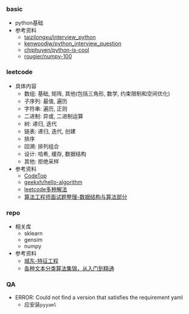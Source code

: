 ### basic
- python基础
- 参考资料
    - [taizilongxu/interview_python](https://github.com/taizilongxu/interview_python)
    - [kenwoodjw/python_interview_question](https://github.com/kenwoodjw/python_interview_question)
    - [chiphuyen/python-is-cool](https://github.com/chiphuyen/python-is-cool)
    - [rougier/numpy-100](https://github.com/rougier/numpy-100)

### leetcode
- 具体内容
    - 数组: 基础, 矩阵, 其他(包括三角形, 数学, 约束限制和空间优化)
    - 子序列: 最值, 遍历
    - 字符串: 遍历, 正则
    - 二进制: 异或, 二进制运算
    - 树: 递归, 迭代
    - 链表: 递归, 迭代, 创建
    - 排序
    - 回溯: 排列组合
    - 设计: 哈希, 缓存, 数据结构
    - 其他: 拒绝采样
- 参考资料
    - [CodeTop](https://codetop.cc/#/home)
    - [geekxh/hello-algorithm](https://github.com/geekxh/hello-algorithm)
    - [leetcode多种解法](https://leetcode.wang/)
    - [算法工程师面试题整理-数据结构与算法部分](https://github.com/PPshrimpGo/AIinterview)

### repo
- 相关库
    - sklearn
    - gensim
    - numpy
- 参考资料
    - [城东-特征工程](https://www.zhihu.com/question/29316149/answer/110159647)
    - [各种文本分类算法集锦，从入门到精通](https://www.heywhale.com/mw/project/5be7e948954d6e0010632ef2/content)

### QA
- ERROR: Could not find a version that satisfies the requirement yaml
    - 应安装`pyyaml`

